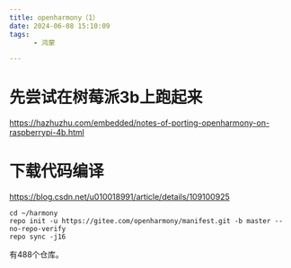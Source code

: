```yaml
---
title: openharmony（1）
date: 2024-06-08 15:10:09
tags:
      - 鸿蒙

---
```




# 先尝试在树莓派3b上跑起来



https://hazhuzhu.com/embedded/notes-of-porting-openharmony-on-raspberrypi-4b.html

# 下载代码编译

https://blog.csdn.net/u010018991/article/details/109100925

```
cd ~/harmony
repo init -u https://gitee.com/openharmony/manifest.git -b master --no-repo-verify
repo sync -j16
```

有488个仓库。

